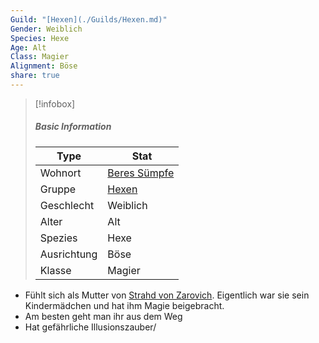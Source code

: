 ```yaml
---
Guild: "[Hexen](./Guilds/Hexen.md)"
Gender: Weiblich
Species: Hexe
Age: Alt
Class: Magier
Alignment: Böse
share: true
---
```


>[!infobox]
>##### Basic Information
>Type | Stat |
>----  | ----  |
> Wohnort | [Beres Sümpfe](Beres%20S%C3%BCmpfe.md)  |
> Gruppe | [Hexen](./Guilds/Hexen.md) |
> Geschlecht | Weiblich |
> Alter | Alt |
> Spezies | Hexe |
> Ausrichtung | Böse |
> Klasse | Magier |

- Fühlt sich als Mutter von [Strahd von Zarovich](./Strahd%20von%20Zarovich.md). Eigentlich war sie sein Kindermädchen und hat ihm Magie beigebracht.
- Am besten geht man ihr aus dem Weg
- Hat gefährliche Illusionszauber/